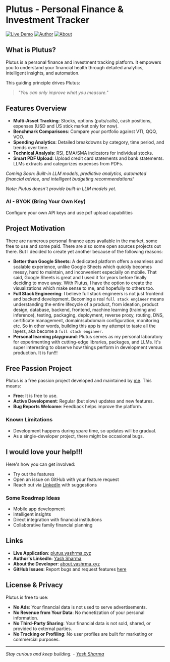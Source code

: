 # Plutus - Personal Finance & Investment Tracker

[![Live Demo](https://img.shields.io/badge/Live%20Demo-plutus.yashrma.xyz-blue)](https://plutus.yashrma.xyz)
[![Author](https://img.shields.io/badge/Author-Yash%20Sharma-green)](https://www.linkedin.com/in/yash-sharma/)
[![About](https://img.shields.io/badge/About-about.yashrma.xyz-orange)](https://about.yashrma.xyz)

## What is Plutus?

Plutus is a personal finance and investment tracking platform. It empowers you to understand your financial health through detailed analytics, intelligent insights, and automation.

This guiding principle drives Plutus:

> *"You can only improve what you measure."*

## Features Overview

- **Multi-Asset Tracking**: Stocks, options (puts/calls), cash positions, expenses (USD and US stick market only for now).
- **Benchmark Comparisons**: Compare your portfolio against VTI, QQQ, VOO.
- **Spending Analytics**: Detailed breakdowns by category, time period, and trends over time.
- **Technical Analysis**: RSI, EMA/SMA indicators for individual stocks.
- **Smart PDF Upload**: Upload credit card statements and bank statements. LLMs extracts and categorizes expenses from PDFs.

*Coming Soon: Built-in LLM models, predictive analytics, automated financial advice, and intelligent budgeting recommendations!*

*Note: Plutus doesn't provide built-in LLM models yet.*

### AI - BYOK (Bring Your Own Key)
Configure your own API keys and use pdf upload capabilities

## Project Motivation

There are numerous personal finance apps available in the market, some free to use and some paid. There are also some open sources projects out there. But I decided to create yet another because of the following reasons:

- **Better than Google Sheets**: A dedicated platform offers a seamless and scalable experience, unlike Google Sheets which quickly becomes messy, hard to maintain, and inconvenient especially on mobile. That said, Google Sheets is great and I used it for years before finally deciding to move away. With Plutus, I have the option to create the visualizations which make sense to me, and hopefully to others too.
- **Full Stack Engineering**: I believe full stack engineers is not just frontend and backend development. Becoming a real `full stack engineer` means understanding the entire lifecycle of a product, from ideation, product design, database, backend, frontend, machine learning (training and inference), testing, packaging, deployment, reverse proxy, routing, DNS, certificate management, domain/subdomain configuration, monitoring etc. So in other words, building this app is my attempt to taste all the layers, aka become a `full stack engineer`.
- **Personal learning playground**: Plutus serves as my personal laboratory for experimenting with cutting-edge libraries, packages, and LLMs. It's super interesting to observe how things perform in development versus production. It is fun!!!

## Free Passion Project

Plutus is a free passion project developed and maintained by [me](https://www.linkedin.com/in/yash-sharma/). This means:

- **Free**: It is free to use.
- **Active Development**: Regular (but slow) updates and new features.
- **Bug Reports Welcome**: Feedback helps improve the platform.

### Known Limitations
- Development happens during spare time, so updates will be gradual.
- As a single-developer project, there might be occasional bugs.

## I would love your help!!!

Here's how you can get involved:

- Try out the features
- Open an issue on GitHub with your feature request
- Reach out via [LinkedIn](https://www.linkedin.com/in/yash-sharma/) with suggestions

### Some Roadmap Ideas
- Mobile app development
- Intelligent insights
- Direct integration with financial institutions
- Collaborative family financial planning

## Links

- **Live Application**: [plutus.yashrma.xyz](https://plutus.yashrma.xyz)
- **Author's LinkedIn**: [Yash Sharma](https://www.linkedin.com/in/yash-sharma/)
- **About the Developer**: [about.yashrma.xyz](https://about.yashrma.xyz)
- **GitHub Issues**: Report bugs and request features [here](https://github.com/yash91sharma/plutus/issues)

## License & Privacy

Plutus is free to use:

- **No Ads**: Your financial data is not used to serve advertisements.
- **No Revenue from Your Data**: No monetization of your personal information.
- **No Third-Party Sharing**: Your financial data is not sold, shared, or provided to external parties.
- **No Tracking or Profiling**: No user profiles are built for marketing or commercial purposes.

---

*Stay curious and keep building. - [Yash Sharma](https://www.linkedin.com/in/yash-sharma/)*
